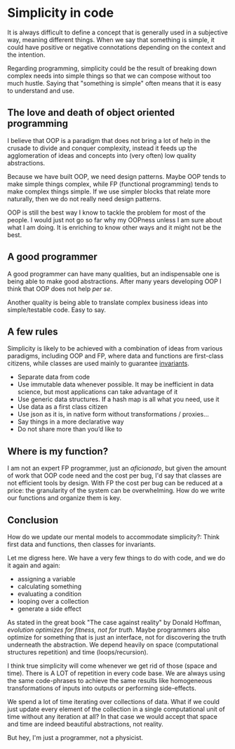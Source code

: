 # Simplicity in code

It is always difficult to define a concept that is generally used in a subjective way, meaning different things. When we say that something is simple, it could have positive or negative connotations depending on the context and the intention.

Regarding programming, simplicity could be the result of breaking down complex needs into simple things so that we can compose without too much hustle. Saying that "something is simple" often means that it is easy to understand and use.

## The love and death of object oriented programming

I believe that OOP is a paradigm that does not bring a lot of help in the crusade to divide and conquer complexity, instead it feeds up the agglomeration of ideas and concepts into (very often) low quality abstractions.

Because we have built OOP, we need design patterns. Maybe OOP tends to make simple things complex, while FP (functional programming) tends to make complex things simple. If we use simpler blocks that relate more naturally, then we do not really need design patterns.

OOP is still the best way I know to tackle the problem for most of the people. I would just not go so far why my OOPness unless I am sure about what I am doing. It is enriching to know other ways and it might not be the best.

## A good programmer

A good programmer can have many qualities, but an indispensable one is being able to make good abstractions. After many years developing OOP I think that OOP does not help _per se_.

Another quality is being able to translate complex business ideas into simple/testable code. Easy to say.

## A few rules

Simplicity is likely to be achieved with a combination of ideas from various paradigms, including OOP and FP, where data and functions are first-class citizens, while classes are used mainly to guarantee [invariants](<https://en.wikipedia.org/wiki/Invariant_(mathematics)#Invariants_in_computer_science>).

-   Separate data from code
-   Use immutable data whenever possible. It may be inefficient in data science, but most applications can take advantage of it
-   Use generic data structures. If a hash map is all what you need, use it
-   Use data as a first class citizen
-   Use json as it is, in native form without transformations / proxies...
-   Say things in a more declarative way
-   Do not share more than you’d like to

## Where is my function?

I am not an expert FP programmer, just an _aficionado_, but given the amount of work that OOP code need and the cost per bug, I'd say that classes are not efficient tools by design. With FP the cost per bug can be reduced at a price: the granularity of the system can be overwhelming. How do we write our functions and organize them is key.

## Conclusion

How do we update our mental models to accommodate simplicity?: Think first data and functions, then classes for invariants.

Let me digress here. We have a very few things to do with code, and we do it again and again:

-   assigning a variable
-   calculating something
-   evaluating a condition
-   looping over a collection
-   generate a side effect

As stated in the great book "The case against reality" by Donald Hoffman, _evolution optimizes for fitness, not for truth_. Maybe programmers also optimize for something that is just an interface, not for discovering the truth underneath the abstraction. We depend heavily on space (computational structures repetition) and time (loops/recursion).

I think true simplicity will come whenever we get rid of those (space and time). There is A LOT of repetition in every code base. We are always using the same code-phrases to achieve the same results like homogeneous transformations of inputs into outputs or performing side-effects.

We spend a lot of time iterating over collections of data. What if we could just update every element of the collection in a single computational unit of time without any iteration at all? In that case we would accept that space and time are indeed beautiful abstractions, not reality.

But hey, I'm just a programmer, not a physicist.

